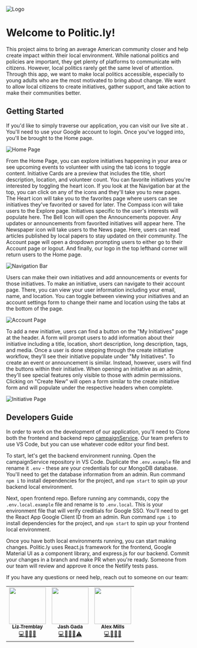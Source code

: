 ![Logo](../../src/assets/user-guide-images/homePage.PNG)

# Welcome to Politic.ly!
This project aims to bring an average American community closer and help create impact within their local environment. While national politics and policies are important, they get plenty of platforms to communicate with citizens. However, local politics rarely get the same level of attention. Through this app, we want to make local politics accessible, especially to young adults who are the most motivated to bring about change. We want to allow local citizens to create initiatives, gather support, and take action to make their communities better.

## Getting Started
If you'd like to simply traverse our application, you can visit our live site at [](politicly.app). You'll need to use your Google account to login. Once you've logged into, you'll be brought to the Home page. 

![Home Page](../../src/assets/user-guide-images/homePage.PNG)

From the Home Page, you can explore initiatives happening in your area or see upcoming events to volunteer with using the tab icons to toggle content. Initiative Cards are a preview that includes the title, short description, location, and volunteer count. You can favorite initiatives you're interested by toggling the heart icon. If you look at the Navigation bar at the top, you can click on any of the icons and they'll take you to new pages. The Heart icon will take you to the favorites page where users can see initiatives they've favorited or saved for later. The Compass icon will take users to the Explore page. Initiatives specific to the user's interests will populate here. The Bell Icon will open the Announcements popover. Any updates or announcements from favorited initiatives will appear here. The Newspaper icon will take users to the News page. Here, users can read articles published by local papers to stay updated on their community. The Account page will open a dropdown prompting users to either go to their Account page or logout. And finally, our logo in the top lefthand corner will return users to the Home page.

![Navigation Bar](../../src/assets/user-guide-images/navigation.PNG)

Users can make their own initiatives and add announcements or events for those initiatives. To make an initiative, users can navigate to their account page. There, you can view your user information including your email, name, and location. You can toggle between viewing your initiatives and an account settings form to change their name and location using the tabs at the bottom of the page. 

![Account Page](../../src/assets/user-guide-images/accountPage.PNG)

To add a new initiative, users can find a button on the "My Initiatives" page at the header. A form will prompt users to add information about their initiative including a title, location, short description, long description, tags, and media. Once a user is done stepping through the create initiative workflow, they'll see their initiative populate under "My Initiatives". To create an event or announcement is similar. Instead, however, users will find the buttons within their initiative. When opening an initiative as an admin, they'll see special features only visible to those with admin permissions. Clicking on "Create New" will open a form similar to the create initiative form and will populate under the respective headers when complete.

![Initiative Page](../../src/assets/user-guide-images/initiative.PNG)

## Developers Guide
In order to work on the development of our application, you'll need to 
Clone both the frontend and backend repo [campaignService](https://github.com/politic-ly/campaignService). Our team prefers to use VS Code, but you can use whatever code editor your find best.

To start, let's get the backend environment running. Open the campaignService repository in VS Code. Duplicate the `.env.example` file and rename it `.env` - these are your credentials for our MongoDB database. You'll need to get the database information from an admin. Run command `npm i` to install dependencies for the project, and `npm start` to spin up your backend local environment. 

Next, open frontend repo. Before running any commands, copy the `.env.local.example` file and rename is to `.env.local`. This is your environment file that will verify creditials for Google SSO. You'll need to get the React App Google Client ID from an admin. Run command `npm i` to install dependencies for the project, and `npm start` to spin up your frontend local environment.

Once you have both local environments running, you can start making changes. Politic.ly uses React.js framework for the frontend, Google Material UI as a component library, and express.js for our backend. Commit your changes in a branch and make PR when you're ready. Someone from our team will review and approve it once the Netlify tests pass.

If you have any questions or need help, reach out to someone on our team:
<table>
  <tr>
    <td align="center"><a href="https://github.com/lizisawizard"><img src="https://avatars.githubusercontent.com/u/48833213?v=4" width="100px;" alt=""/><br /><sub><b>Liz Tremblay</b></sub></a><br /><a href="https://github.com/ceas-ambassadors/ceas-ambassadors-website/commits?author=lizisawizard" title="Code">💻🎨📓📆</a></td>
    <td align="center"><a href="https://github.com/Jashgada"><img src="https://avatars.githubusercontent.com/u/30024526?v=4" width="100px;" alt=""/><br /><sub><b>Jash Gada</b></sub></a><br /><a href="https://github.com/ceas-ambassadors/ceas-ambassadors-website/commits?author=Jashgada" title="Code">💻🚧💵🔣⚠️</a></td>
    <td align="center"><a href="https://github.com/alexjmills"><img src="https://avatars.githubusercontent.com/u/43217465?v=4" width="100px;" alt=""/><br /><sub><b>Alex Mills</b></sub></a><br /><a href="https://github.com/ceas-ambassadors/ceas-ambassadors-website/commits?author=alexjmills" title="Code">💻📓🚧🔣</a></td>
</table>